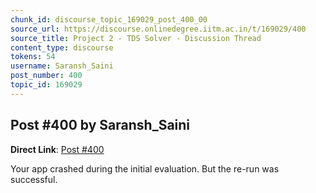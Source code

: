 ```yaml
---
chunk_id: discourse_topic_169029_post_400_00
source_url: https://discourse.onlinedegree.iitm.ac.in/t/169029/400
source_title: Project 2 - TDS Solver - Discussion Thread
content_type: discourse
tokens: 54
username: Saransh_Saini
post_number: 400
topic_id: 169029
---
```


## Post #400 by Saransh_Saini

**Direct Link**: [Post #400](https://discourse.onlinedegree.iitm.ac.in/t/169029/400)

Your app crashed during the initial evaluation. But the re-run was successful.
